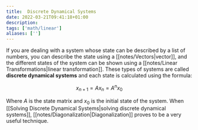 ```yaml
---
title:  Discrete Dynamical Systems
date: 2022-03-21T09:41:18+01:00
description: 
tags: ['math/linear']
aliases: ['']
---
```

If you are dealing with a system whose state can be described by a list of numbers, you can describe the state using a [[notes/Vectors|vector]], and the different states of the system can be shown using a [[notes/Linear Transformations|linear transformation]]. These types of systems are called **discrete dynamical systems** and each state is calculated using the formula:

$$
x_{n+1} = Ax_{n} = A^nx_0
$$

Where $A$ is the state matrix and $x_0$ is the initial state of the system. When [[Solving Discrete Dynamical Systems|solving discrete dynamical systems]], [[notes/Diagonalization|Diagonalization]] proves to be a very useful technique.